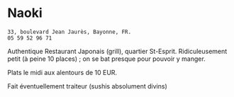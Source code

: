 # Naoki

    33, boulevard Jean Jaurès, Bayonne, FR.
    05 59 52 96 71

Authentique Restaurant Japonais (grill), quartier St-Esprit.
Ridiculeusement petit (à peine 10 places) ; on se bat presque pour pouvoir y manger.

Plats le midi aux alentours de 10 EUR.

Fait éventuellement traiteur (sushis absolument divins)
